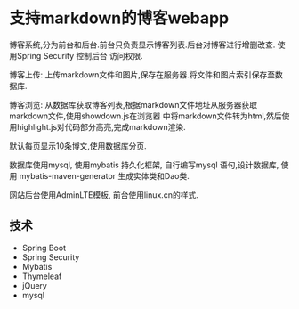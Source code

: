# 支持markdown的博客webapp

博客系统,分为前台和后台.前台只负责显示博客列表.后台对博客进行增删改查. 使用Spring Security 控制后台
访问权限. 

博客上传: 上传markdown文件和图片,保存在服务器.将文件和图片索引保存至数据库.

博客浏览: 从数据库获取博客列表,根据markdown文件地址从服务器获取markdown文件,使用showdown.js在浏览器
中将markdown文件转为html,然后使用highlight.js对代码部分高亮,完成markdown渲染.

默认每页显示10条博文,使用数据库分页.

数据库使用mysql, 使用mybatis 持久化框架, 自行编写mysql 语句,设计数据库, 使用 mybatis-maven-generator 生成实体类和Dao类.

网站后台使用AdminLTE模板, 前台使用linux.cn的样式.

## 技术

* Spring Boot
* Spring Security
* Mybatis
* Thymeleaf
* jQuery
* mysql

